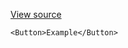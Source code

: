 [View source](https://github.com/a-type/react-studs/blob/master/example/components/Button.js)

```
<Button>Example</Button>
```
